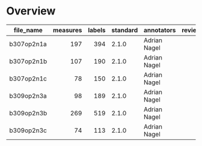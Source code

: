 

# Overview
|file_name |measures|labels|standard| annotators |reviewers|
|----------|-------:|-----:|--------|------------|---------|
|b307op2n1a|     197|   394|2.1.0   |Adrian Nagel|         |
|b307op2n1b|     107|   190|2.1.0   |Adrian Nagel|         |
|b307op2n1c|      78|   150|2.1.0   |Adrian Nagel|         |
|b309op2n3a|      98|   189|2.1.0   |Adrian Nagel|         |
|b309op2n3b|     269|   519|2.1.0   |Adrian Nagel|         |
|b309op2n3c|      74|   113|2.1.0   |Adrian Nagel|         |
